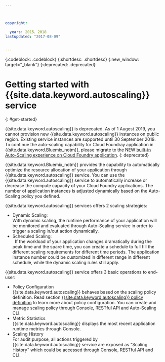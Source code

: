 ```yaml
---

 

copyright:

  years: 2015，2018
lastupdated: "2017-08-09"  
 

---
```


{:codeblock: .codeblock}
{:shortdesc: .shortdesc}
{:new_window: target="_blank"}
{:deprecated: .deprecated}

# Getting started with {{site.data.keyword.autoscaling}} service
{: #get-started}


{{site.data.keyword.autoscaling}} is deprecated. As of 1 Augest 2019, you cannot provision new {{site.data.keyword.autoscaling}} instances on public region. Existing service instances are supported until 30 September 2019. To continue the auto-scaling capability for Cloud Foundray application in {{site.data.keyword.Bluemix_notm}}, please migrate to the NEW [built-in Auto-Scaling experience on Cloud Foundry application](https://{DomainName}/docs/cloud-foundry-public?topic=cloud-foundry-public-autoscale_cloud_foundry_apps). {: deprecated}

{{site.data.keyword.Bluemix_notm}} provides the capability to automatically optimize the resource allocation of your application through {{site.data.keyword.autoscaling}} service. You can use the {{site.data.keyword.autoscaling}} service to automatically increase or decrease the compute capacity of your Cloud Foundry applications. The number of application instances is adjusted dynamically based on the Auto-Scaling policy you defined.

{{site.data.keyword.autoscaling}} services  offers 2 scaling strategies: 
  * Dynamic Scaling:  
    With dynamic scaling, the runtime performance of your application will be monitored and evaluated through Auto-Scaling service in order to trigger a scaling in/out action dynamically. 
  * Scheduled Scaling:  
    If the workload of your application changes dramatically during the peak time and the spare time, you can create a schedule to full fill the different scaling requirements for different time periods. The application instance number could be customized in different range in different schedule, while the dynamic scaling rules still apply. 

{{site.data.keyword.autoscaling}} service offers 3 basic operations to end-user: 
  * Policy Configuration  
    {{site.data.keyword.autoscaling}} behaves based on the scaling policy definition. 
    Read section [{{site.data.keyword.autoscaling}} policy definition](./policy.html#policy_fields) to learn more about policy configuration. You can create and manage scaling policy through Console, RESTful API and Auto-Scaling CLI. 
  * Metric Statistics  
    {{site.data.keyword.autoscaling}} displays the most recent application runtime metrics through Console. 
  * Scaling History  
    For audit purpose, all actions triggered by {{site.data.keyword.autoscaling}} service are exposed as "Scaling History" which could be accessed through Console, RESTful API and CLI. 
